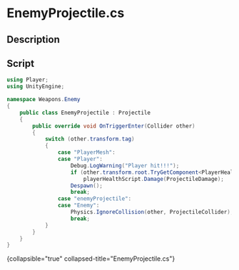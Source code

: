 # EnemyProjectile.cs
<show-structure depth="2" />

## Description

## Script
```C#
using Player;
using UnityEngine;

namespace Weapons.Enemy
{
    public class EnemyProjectile : Projectile
    {
        public override void OnTriggerEnter(Collider other)
        {
            switch (other.transform.tag)
            {
                case "PlayerMesh":
                case "Player":
                    Debug.LogWarning("Player hit!!!");
                    if (other.transform.root.TryGetComponent<PlayerHealth>(out var playerHealthScript))
                        playerHealthScript.Damage(ProjectileDamage);
                    Despawn();
                    break;
                case "enemyProjectile":
                case "Enemy":
                    Physics.IgnoreCollision(other, ProjectileCollider);
                    break;
            }
        }
    }
}

```
{collapsible="true" collapsed-title="EnemyProjectile.cs"}